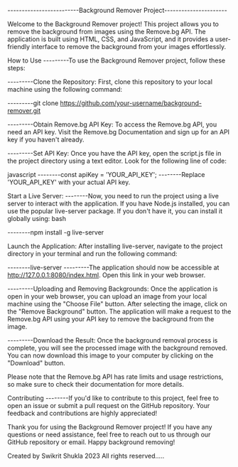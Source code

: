 -------------------------Background Remover Project----------------------

Welcome to the Background Remover project! This project allows you to remove the background from images using the Remove.bg API. The application is built using HTML, CSS, and JavaScript, and it provides a user-friendly interface to remove the background from your images effortlessly.

How to Use
---------To use the Background Remover project, follow these steps:

---------Clone the Repository: First, clone this repository to your local machine using the following command:

---------git clone https://github.com/your-username/background-remover.git

---------Obtain Remove.bg API Key: To access the Remove.bg API, you need an API key. Visit the Remove.bg Documentation and sign up for an API key if you haven't already.

---------Set API Key: Once you have the API key, open the script.js file in the project directory using a text editor. Look for the following line of code:

javascript
--------const apiKey = 'YOUR_API_KEY';
--------Replace 'YOUR_API_KEY' with your actual API key.

Start a Live Server: 
--------Now, you need to run the project using a live server to interact with the application. If you have Node.js installed, you can use the popular live-server package. If you don't have it, you can install it globally using:
bash

--------npm install -g live-server

Launch the Application: After installing live-server, navigate to the project directory in your terminal and run the following command:


--------live-server
---------The application should now be accessible at http://127.0.0.1:8080/index.html. Open this link in your web browser.

---------Uploading and Removing Backgrounds: Once the application is open in your web browser, you can upload an image from your local machine using the "Choose File" button. After selecting the image, click on the "Remove Background" button. The application will make a request to the Remove.bg API using your API key to remove the background from the image.

---------Download the Result: Once the background removal process is complete, you will see the processed image with the background removed. You can now download this image to your computer by clicking on the "Download" button.

Please note that the Remove.bg API has rate limits and usage restrictions, so make sure to check their documentation for more details.

Contributing
--------If you'd like to contribute to this project, feel free to open an issue or submit a pull request on the GitHub repository. Your feedback and contributions are highly appreciated!


Thank you for using the Background Remover project! If you have any questions or need assistance, feel free to reach out to us through our GitHub repository or email. Happy background removing!


Created by Swikrit Shukla 2023 All rights reserved.....